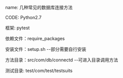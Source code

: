 name: 几种常见的数据库连接方法

CODE: Python2.7

框架: pytest

依赖文件：require_packages

安装文件：setup.sh --部分需要自行安装

方法目录：src/com/db/connectd --可进入目录调用方法

测试目录: test/com/test/testsuits